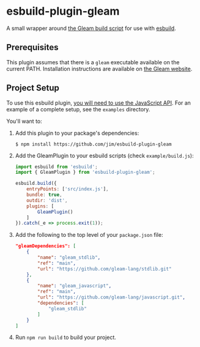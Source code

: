 # esbuild-plugin-gleam

A small wrapper around [the Gleam build script](https://github.com/gleam-lang/template-gleam-javascript/blob/main/bin/build.js) for use with [esbuild](https://esbuild.github.io). 

## Prerequisites

This plugin assumes that there is a `gleam` executable available on the current PATH. Installation instructions are available on [the Gleam website](https://gleam.run/getting-started/).

## Project Setup

To use this esbuild plugin, [you will need to use the JavaScript API](). For an example of a complete setup, see the `examples` directory. 

You'll want to:

1. Add this plugin to your package's dependencies:
    ```console
    $ npm install https://github.com/jim/esbuild-plugin-gleam
    ```

2. Add the GleamPlugin to your esbuild scripts (check `example/build.js`):
    ```js
    import esbuild from 'esbuild';
    import { GleamPlugin } from 'esbuild-plugin-gleam';

    esbuild.build({
        entryPoints: ['src/index.js'],
        bundle: true,
        outdir: 'dist',
        plugins: [
            GleamPlugin()
        ]
    }).catch(_e => process.exit(1));
    ```

3. Add the following to the top level of your `package.json` file:
    ```json
    "gleamDependencies": [
        {
            "name": "gleam_stdlib",
            "ref": "main",
            "url": "https://github.com/gleam-lang/stdlib.git"
        },
        {
            "name": "gleam_javascript",
            "ref": "main",
            "url": "https://github.com/gleam-lang/javascript.git",
            "dependencies": [
                "gleam_stdlib"
            ]
        }
    ]
    ```

4. Run `npm run build` to build your project.